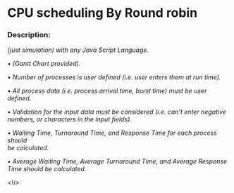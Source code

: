 
<h1>CPU scheduling By Round robin </h1>

<h3>Description: </h3>

<i>
(just simulation) with any Java Script Language.

  
• (Gantt Chart provided).

• Number of processes is user defined (i.e. user enters them at run time). 

• All process data (i.e. process arrival time, burst time) must be user defined.

• Validation for the input data must be considered (i.e. can’t enter negative \
    numbers, or characters in the input fields). 
    
• Waiting Time, Turnaround Time, and Response Time for each process should \
   be calculated. 

• Average Waiting Time, Average Turnaround Time, and Average Response \
   Time should be calculated. 
  
  
  <\i>
